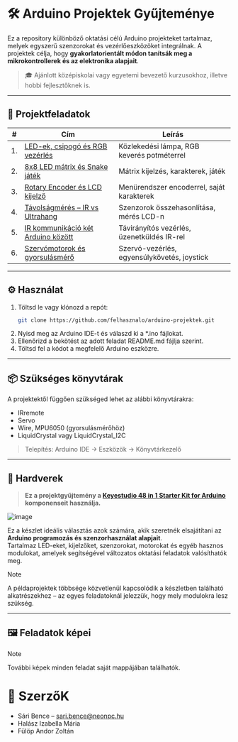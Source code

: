 # 🛠️ Arduino Projektek Gyűjteménye

Ez a repository különböző oktatási célú Arduino projekteket tartalmaz, melyek egyszerű szenzorokat és vezérlőeszközöket integrálnak. A projektek célja, hogy **gyakorlatorientált módon tanítsák meg a mikrokontrollerek és az elektronika alapjait**.

> 🎓 Ajánlott középiskolai vagy egyetemi bevezető kurzusokhoz, illetve hobbi fejlesztőknek is.

---

## 📂 Projektfeladatok

| #  | Cím | Leírás |
|----|-----|--------|
| 1. | [LED-ek, csipogó és RGB vezérlés](1%20project/1.%20projekt.md) | Közlekedési lámpa, RGB keverés potméterrel |
| 2. | [8x8 LED mátrix és Snake játék](2.%20feladat/2_feladat_leiras.md) | Mátrix kijelzés, karakterek, játék |
| 3. | [Rotary Encoder és LCD kijelző](3.%20feladat/3.%20feladat.md) | Menürendszer encoderrel, saját karakterek |
| 4. | [Távolságmérés – IR vs Ultrahang](4.%20feladat/4.%20feladat.md) | Szenzorok összehasonlítása, mérés LCD-n |
| 5. | [IR kommunikáció két Arduino között](5.%20feladat/5.%20feladat.md) | Távirányítós vezérlés, üzenetküldés IR-rel |
| 6. | [Szervómotorok és gyorsulásmérő](6.%20feladat/6.%20feladat.md) | Szervó-vezérlés, egyensúlykövetés, joystick |

---

## ⚙️ Használat

1. Töltsd le vagy klónozd a repót:
   ```bash
   git clone https://github.com/felhasznalo/arduino-projektek.git
   ```
2. Nyisd meg az Arduino IDE-t és válaszd ki a *.ino fájlokat.
3. Ellenőrizd a bekötést az adott feladat README.md fájlja szerint.
4. Töltsd fel a kódot a megfelelő Arduino eszközre.
---

## 📦 Szükséges könyvtárak
A projektektől függően szükséged lehet az alábbi könyvtárakra:
- IRremote
- Servo
- Wire, MPU6050 (gyorsulásmérőhöz)
- LiquidCrystal vagy LiquidCrystal_I2C
> Telepítés: Arduino IDE → Eszközök → Könyvtárkezelő
---

## 🧰 Hardverek
>  **Ez a projektgyűjtemény a [Keyestudio 48 in 1 Starter Kit for Arduino](https://docs.keyestudio.com/projects/KS0522/en/latest/KS0522.html) komponenseit használja.**

![image](https://github.com/user-attachments/assets/46330884-6949-4c06-9a9b-7c06beb39442)

Ez a készlet ideális választás azok számára, akik szeretnék elsajátítani az **Arduino programozás és szenzorhasználat alapjait**.  
Tartalmaz LED-eket, kijelzőket, szenzorokat, motorokat és egyéb hasznos modulokat, amelyek segítségével változatos oktatási feladatok valósíthatók meg.

> [!NOTE]  
> A példaprojektek többsége közvetlenül kapcsolódik a készletben található alkatrészekhez – az egyes feladatoknál jelezzük, hogy mely modulokra lesz szükség.

---
## 🖼️ Feladatok képei
> [!NOTE]
> További képek minden feladat saját mappájában találhatók.

# 👤 SzerzőK
- Sári Bence – sari.bence@neonpc.hu
- Halász Izabella Mária
- Fülöp Andor Zoltán 
